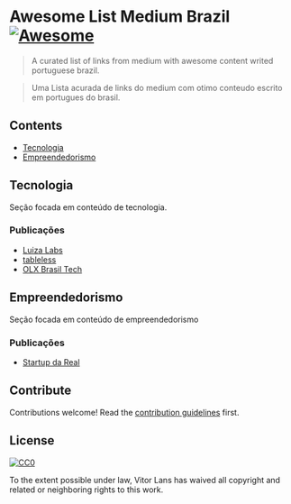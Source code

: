# Awesome List Medium Brazil [![Awesome](https://cdn.rawgit.com/sindresorhus/awesome/d7305f38d29fed78fa85652e3a63e154dd8e8829/media/badge.svg)](https://github.com/sindresorhus/awesome)

> A curated list of links from medium with awesome content writed portuguese brazil.

> Uma Lista acurada de links do medium com otimo conteudo escrito em portugues do brasil.


## Contents

- [Tecnologia](#tecnologia)
- [Empreendedorismo](#empreendedorismo)

## Tecnologia

Seção focada em conteúdo de tecnologia.

### Publicações

- [Luiza Labs](https://medium.com/luizalabs)
- [tableless](https://medium.com/tableless)
- [OLX Brasil Tech](https://medium.com/olxbr-tech)

## Empreendedorismo

Seção focada em conteúdo de empreendedorismo

### Publicações

- [Startup da Real](https://medium.com/@startupdareal)



## Contribute

Contributions welcome! Read the [contribution guidelines](contributing.md) first.


## License

[![CC0](http://mirrors.creativecommons.org/presskit/buttons/88x31/svg/cc-zero.svg)](http://creativecommons.org/publicdomain/zero/1.0)

To the extent possible under law, Vitor Lans has waived all copyright and
related or neighboring rights to this work.

